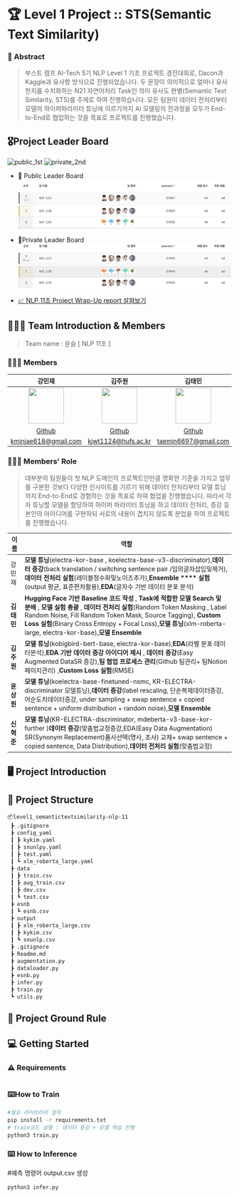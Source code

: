 # 🏆 Level 1 Project :: STS(Semantic Text Similarity)

### 📜 Abstract
> 부스트 캠프 AI-Tech 5기 NLP Level 1 기초 프로젝트 경진대회로, Dacon과 Kaggle과 유사항 방식으로 진행되었습니다. 두 문장이 의미적으로 얼마나 유사한지를 수치화하는 N21 자연어처리 Task인 의미 유사도 판별(Semantic Text Similarity, STS)를 주제로 하여 진행하습니다. 모든 팀원이 데이터 전처리부터 모델의 하이퍼파라미터 튜닝에 이르기까지 AI 모델링의 전과정을 모두가 End-to-End로 협업하는 것을 목표로 프로젝트를 진행했습니다. 

## 🎖️Project Leader Board 
![public_1st](https://img.shields.io/static/v1?label=Public%20LB&message=1st&color=yellow&logo=naver&logoColor=white") ![private_2nd](https://img.shields.io/static/v1?label=Private%20LB&message=2nd&color=silver&logo=naver&logoColor=white">)
- 🥇 Public Leader Board
![Public Leader Board](./readme_img/public_leader_board.png)
- 🥈Private Leader Board 
![Private Leader Board](./readme_img/private_leader_board.png)

- [📈 NLP 11조 Project Wrap-Up report 살펴보기](https://github.com/boostcampaitech5/level1_semantictextsimilarity-nlp-11/blob/main/wrap-up_report/NLP%2011%EC%A1%B0%20Wrap-Up%20%EB%B3%B4%EA%B3%A0%EC%84%9C_%ED%8C%80%EC%B5%9C%EC%A2%85.pdf)


## 🧑🏻‍💻 Team Introduction & Members 

> Team name : 윤슬 [ NLP 11조 ] 

### 👨🏼‍💻 Members
강민재|김주원|김태민|신혁준|윤상원|
:-:|:-:|:-:|:-:|:-:
<img src='https://avatars.githubusercontent.com/u/39152134?v=4' height=80 width=80px></img>|<img src='https://avatars.githubusercontent.com/u/81630351?v=4' height=80 width=80px></img>|<img src='https://avatars.githubusercontent.com/u/96530685?v=4' height=80 width=80px></img>|<img src='https://avatars.githubusercontent.com/u/96534680?v=4' height=80 width=80px></img>|<img src='https://avatars.githubusercontent.com/u/38793142?v=4' height=80 width=80px></img>
[Github](https://github.com/mjk0618)|[Github](https://github.com/Kim-Ju-won)|[Github](https://github.com/taemin6697)|[Github](https://github.com/jun048098)|[Github](https://github.com/SangwonYoon)
kminjae618@gmail.com|kjwt1124@hufs.ac.kr|taemin6697@gmail.com|jun048098@gmail.com|iandr0805@gmail.com

### 🧑🏻‍🔧 Members' Role
> 대부분의 팀원들이 첫 NLP 도메인의 프로젝트인만큼 명확한 기준을 가지고 업무를 구분한 것보다 다양한 인사이트를 기르기 위해 데이터 전처리부터 모델 튜닝까지 End-to-End로 경험하는 것을 목표로 하여 협업을 진행했습니다. 따라서 각자 튜닝할 모델을 할당하여 하이퍼 파라미터 튜닝을 하고 데이터 전처리, 증강 등 본인의 아이디어를 구현하되 서로의 내용이 겹치지 않도록 분업을 하여 프로젝트를 진행했습니다.

| 이름 | 역할 |
| ------ | --- |
| 강민재 | **모델 튜닝**(electra-kor-base , koelectra-base-v3-discriminator),**데이터 증강**(back translation / switching sentence pair /임의글자삽입및제거),**데이터 전처리 실험**(레이블정수화및노이즈추가),**Ensemble **** 실험**(output 평균, 표준편차활용),**EDA**(글자수 기반 데이터 분포 분석) |
| **김태민** | **Hugging Face 기반 Baseline 코드 작성** , **Task에 적합한 모델 Search 및 분배** , **모델 실험 총괄** , **데이터 전처리 실험**(Random Token Masking , Label Random Noise, Fill Random Token Mask, Source Tagging), **Custom Loss 실험**(Binary Cross Entropy + Focal Loss),**모델 튜닝**(xlm-roberta-large, electra-kor-base),**모델 Ensemble** |
| **김주원** | **모델 튜닝**(kobigbird-bert-base, electra-kor-base),**EDA**(라벨 분포 데이터분석),**EDA 기반 데이터 증강 아이디어 제시** , **데이터 증강**(Easy Augmented DataSR 증강),**팀 협업 프로세스 관리**(Github 팀관리+ 팀Notion페이지관리) ,**Custom Loss 실험**(RMSE) |
| **윤상원** | **모델 튜닝**(koelectra-base-finetuned-nsmc, KR-ELECTRA-discriminator 모델튜닝),**데이터 증강**(label rescaling, 단순복제데이터증강, 어순도치데이터증강, under sampling + swap sentence + copied sentence + uniform distribution + random noise),**모델 Ensemble** |
| **신혁준** | **모델 튜닝**(KR-ELECTRA-discriminator, mdeberta-v3-base-kor-further )**데이터 증강**(맞춤법교정증강,EDA(Easy Data Augmentation) SR(Synonym Replacement)품사선택(명사, 조사) 교체+ swap sentence + copied sentence, Data Distribution),**데이터 전처리 실험**(맞춤법교정) |

## 🖥️ Project Introduction 


## 📁 Project Structure
```
📦level1_semantictextsimilarity-nlp-11
 ┣ .gitignore
 ┣ config_yaml
 ┃ ┣ kykim.yaml
 ┃ ┣ snunlpy.yaml
 ┃ ┣ test.yaml
 ┃ ┗ xlm_roberta_large.yaml
 ┣ data
 ┃ ┣ train.csv
 ┃ ┣ aug_train.csv
 ┃ ┣ dev.csv
 ┃ ┗ test.csv
 ┣ esnb
 ┃ ┗ esnb.csv
 ┣ output
 ┃ ┣ xlm_roberta_large.csv
 ┃ ┣ kykim.csv
 ┃ ┗ snunlp.csv
 ┣ .gitignore
 ┣ Readme.md
 ┣ augmentation.py
 ┣ dataloader.py
 ┣ esnb.py
 ┣ infer.py
 ┣ train.py
 ┗ utils.py
 ```

## 📐 Project Ground Rule



## 💻 Getting Started

### ⚠️ Requirements
```
```

### ⌨️How to Train 
```bash
#필요 라이브러리 설치
pip install -r requirements.txt
# train코드 실행 : 데이터 증강 + 모델 학습 진행
python3 train.py
```
### ⌨️ How to Inference
#예측 명령어 output.csv 생성
```bash
python3 infer.py 
```
